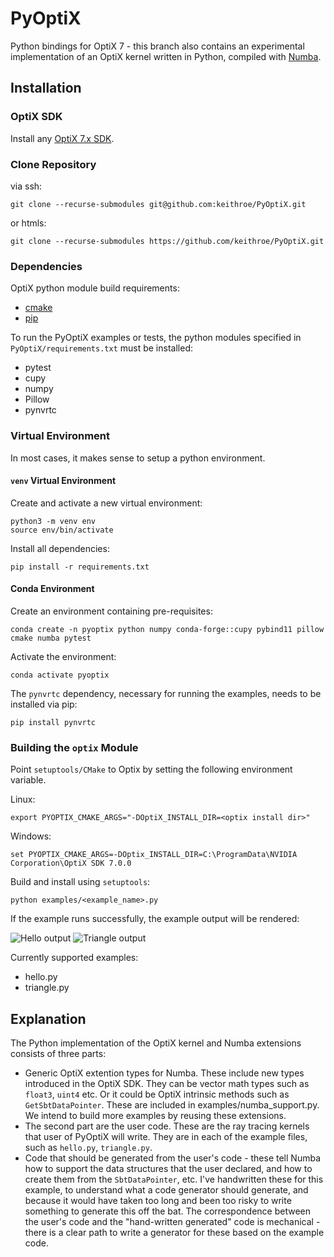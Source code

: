 # PyOptiX

Python bindings for OptiX 7 - this branch also contains an experimental
implementation of an OptiX kernel written in Python, compiled with
[Numba](https://numba.pydata.org).


## Installation

### OptiX SDK
Install any [OptiX 7.x SDK](https://developer.nvidia.com/optix/downloads/7.3.0/linux64). 

### Clone Repository
via ssh:
```
git clone --recurse-submodules git@github.com:keithroe/PyOptiX.git
```
or htmls:
```
git clone --recurse-submodules https://github.com/keithroe/PyOptiX.git 
```


### Dependencies
OptiX python module build requirements:
* [cmake](https://cmake.org/)
* [pip](https://pypi.org/project/pip/)

To run the PyOptiX examples or tests, the python modules specified in 
`PyOptiX/requirements.txt` must be installed:
* pytest
* cupy
* numpy
* Pillow
* pynvrtc

### Virtual Environment
In most cases, it makes sense to setup a python environment.

#### `venv` Virtual Environment
Create and activate a new virtual environment:
```
python3 -m venv env
source env/bin/activate
```
Install all dependencies:
```
pip install -r requirements.txt
```

#### Conda Environment
Create an environment containing pre-requisites:
```
conda create -n pyoptix python numpy conda-forge::cupy pybind11 pillow cmake numba pytest
```
Activate the environment:
```
conda activate pyoptix
```
The `pynvrtc` dependency, necessary for running the examples, needs to be installed via pip:
```
pip install pynvrtc
```

### Building the `optix` Module
Point `setuptools/CMake` to Optix by setting the following environment variable.

Linux:
```
export PYOPTIX_CMAKE_ARGS="-DOptiX_INSTALL_DIR=<optix install dir>"
```
Windows:
```
set PYOPTIX_CMAKE_ARGS=-DOptix_INSTALL_DIR=C:\ProgramData\NVIDIA Corporation\OptiX SDK 7.0.0
```

Build and install using `setuptools`:
```
python examples/<example_name>.py
```

If the example runs successfully, the example output will be rendered:

![Hello output](example_output.png)
![Triangle output](triangle.png)

Currently supported examples:
- hello.py
- triangle.py

## Explanation

The Python implementation of the OptiX kernel and Numba extensions consists of
three parts:

- Generic OptiX extention types for Numba. These include new types introduced in
the OptiX SDK. They can be vector math types such as `float3`, `uint4` etc. Or it
could be OptiX intrinsic methods such as `GetSbtDataPointer`. These are included in
examples/numba_support.py. We intend to build more examples by reusing these extensions.
- The second part are the user code. These are the ray tracing kernels that user
of PyOptiX will write. They are in each of the example files, such as `hello.py`,
`triangle.py`.
- Code that should be generated from the user's code - these tell Numba how to
  support the data structures that the user declared, and how to create them
  from the `SbtDataPointer`, etc. I've handwritten these for this example, to
  understand what a code generator should generate, and because it would have
  taken too long and been too risky to write something to generate this off the
  bat. The correspondence between the user's code and the "hand-written
  generated" code is mechanical - there is a clear path to write a generator for
  these based on the example code.
